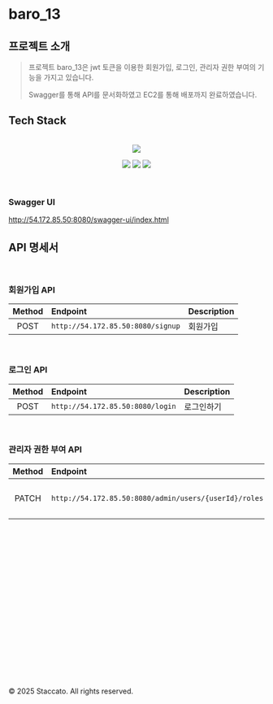 # baro_13

## 프로젝트 소개

> 프로젝트 baro_13은 jwt 토큰을 이용한 회원가입, 로그인, 관리자 권한 부여의 기능을 가지고 있습니다.
>
> Swagger를 통해 API를 문서화하였고 EC2를 통해 배포까지 완료하였습니다.

## Tech Stack
<br>

<div align="center">
  <!-- Language -->
  <img src="https://img.shields.io/badge/java-white?style=for-the-badge&logo=java&logoColor=white">

  <!-- Backend -->
  <p>
    <img src="https://img.shields.io/badge/spring boot-6DB33F?style=for-the-badge&logo=spring&logoColor=white"> 
    <img src="https://img.shields.io/badge/spring security-6DB33F?style=for-the-badge&logo=spring-security&logoColor=white">
    <img src="https://img.shields.io/badge/junit5-25A162?style=for-the-badge&logo=junit5&logoColor=white">
  </p>
</div>

<br>

### Swagger UI
http://54.172.85.50:8080/swagger-ui/index.html

## API 명세서

<br>

### 회원가입 API

| Method | Endpoint                   | Description   |
|:------:|:---------------------------|:--------------|
|  POST  | `http://54.172.85.50:8080/signup`    | 회원가입   |

<br>

### 로그인 API

| Method | Endpoint                           | Description         |
|:------:|:-----------------------------------|:--------------------|
|  POST  | `http://54.172.85.50:8080/login`  | 로그인하기         |

<br>

### 관리자 권한 부여 API

| Method | Endpoint                      | Description        |
|:------:|:------------------------------|:-------------------|
|  PATCH   | `http://54.172.85.50:8080/admin/users/{userId}/roles` | 사용자에게 관리자 권한 부여 |

<br>

<br><br><br><br><br><br><br><br><br><br>
---
© 2025 Staccato. All rights reserved.
